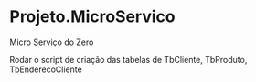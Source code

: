 # Projeto.MicroServico
Micro Serviço do Zero

Rodar o script de criação das tabelas de TbCliente, TbProduto, TbEnderecoCliente
